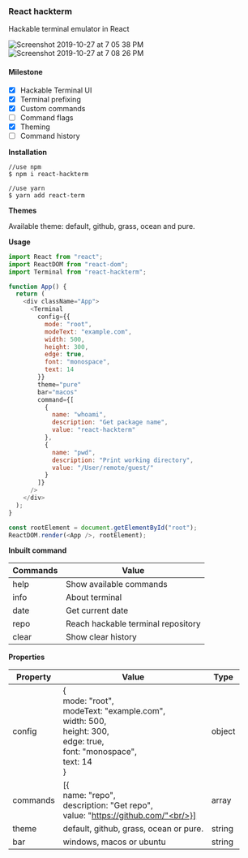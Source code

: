 ### React hackterm

Hackable terminal emulator in React

![Screenshot 2019-10-27 at 7 05 38 PM](https://user-images.githubusercontent.com/2352462/67639186-0e28c000-f8ed-11e9-80bb-fe02a36c8d84.png)
![Screenshot 2019-10-27 at 7 08 26 PM](https://user-images.githubusercontent.com/2352462/67639199-31ec0600-f8ed-11e9-9698-962d87b44fca.png)

#### Milestone

- [x] Hackable Terminal UI
- [x] Terminal prefixing
- [x] Custom commands
- [ ] Command flags
- [x] Theming
- [ ] Command history

**Installation**

```
//use npm
$ npm i react-hackterm

//use yarn
$ yarn add react-term

```

**Themes**

Available theme: default, github, grass, ocean and pure.

**Usage**

```js
import React from "react";
import ReactDOM from "react-dom";
import Terminal from "react-hackterm";

function App() {
  return (
    <div className="App">
      <Terminal
        config={{
          mode: "root",
          modeText: "example.com",
          width: 500,
          height: 300,
          edge: true,
          font: "monospace",
          text: 14
        }}
        theme="pure"
        bar="macos"
        command={[
          {
            name: "whoami",
            description: "Get package name",
            value: "react-hackterm"
          },
          {
            name: "pwd",
            description: "Print working directory",
            value: "/User/remote/guest/"
          }
        ]}
      />
    </div>
  );
}

const rootElement = document.getElementById("root");
ReactDOM.render(<App />, rootElement);
```

**Inbuilt command**

| Commands | Value                              |
| -------- | ---------------------------------- |
| help     | Show available commands            |
| info     | About terminal                     |
| date     | Get current date                   |
| repo     | Reach hackable terminal repository |
| clear    | Show clear history                 |

**Properties**

| Property | Value                                                                                                                                       | Type   |
| -------- | ------------------------------------------------------------------------------------------------------------------------------------------- | ------ |
| config   | {<br/>mode: "root",<br/>modeText: "example.com",<br/>width: 500,<br/>height: 300,<br/>edge: true,<br/>font: "monospace",<br/>text: 14<br/>} | object |
| commands | [{<br/>name: "repo",<br/>description: "Get repo", <br/>value: "https://github.com/"<br/>}]                                                  | array  |
| theme    | default, github, grass, ocean or pure.                                                                                                      | string |
| bar      | windows, macos or ubuntu                                                                                                                    | string |

